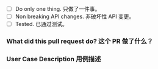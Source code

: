 <!--
Make sure these boxes checked before submitting your pull request.
在提交 PR 之前，请确保能够选中这些复选框。

For significant changes, please open an issue to make an agreement on an implementation design/plan first before starting it.
对于重大变更，请在开始之前先打开一个问题，以就实施设计/计划达成协议。
-->

- [ ] Do only one thing. 只做了一件事。
- [ ] Non breaking API changes. 非破坏性 API 变更。
- [ ] Tested. 已通过测试。<!-- 请尽量添加对应的单元测试，以便更快验证变更代码的正确性，提高 review 效率。-->

### What did this pull request do? 这个 PR 做了什么？

<!--
provide a general description of the code changes in your pull request.
提供有关您的 PR 中代码更改的概述。
-->

### User Case Description 用例描述

<!-- Your use case 你的用例 -->
